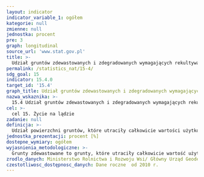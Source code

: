 ```yaml
---
layout: indicator
indicator_variable_1: ogółem
kategorie: null
zmienne: null
jednostka: procent
pre: 3
graph: longitudinal
source_url: 'www.stat.gov.pl'
title: >-
  Udział gruntów zdewastowanych i zdegradowanych wymagających rekultywacji w powierzchni ogółem
permalink: /statistics_nat/15-4/
sdg_goal: 15
indicator: 15.4.0
target_id: '15.4'
graph_title: Udział gruntów zdewastowanych i zdegradowanych wymagających rekultywacji w powierzchni ogółem
nazwa_wskaznika: >-
  15.4 Udział gruntów zdewastowanych i zdegradowanych wymagających rekultywacji w powierzchni ogółem
cel: >-
  cel 15. Życie na lądzie
zadanie: null
definicja: >-
  Udział powierzchni gruntów, które utraciły całkowicie wartości użytkowe (grunty zdewastowane) oraz gruntów, których wartość użytkowa rolnicza lub leśna zmalała (grunty zdegradowane) w ogólnej powierzchni geodezyjnej kraju.
jednostka_prezentacji: procent [%]
dostepne_wymiary: ogółem
wyjasnienia_metodologiczne: >-
  Grunty zdewastowane to grunty, które utraciły całkowicie wartość użytkową w wyniku pogorszenia się warunków przyrodniczych lub wskutek zmian środowiska oraz działalności przemysłowej, a także wadliwej działalności rolniczej.Grunty zdegradowane to grunty, których rolnicza lub leśna wartość użytkowa zmalała, w wyniku pogorszenia się warunków przyrodniczych lub wskutek zmian środowiska oraz działalności przemysłowej, a także wadliwej działalności rolniczej.Utrata albo ograniczenie wartości użytkowej gruntów oznacza całkowity zanik albo zmniejszenie zdolności produkcyjnej gruntów.Rekultywacja gruntów to nadanie lub przywrócenie gruntom zdegradowanym albo zdewastowanym wartości użytkowych lub przyrodniczych przez właściwe ukształtowanie rzeźby terenu, poprawienie właściwości fizycznych i chemicznych, uregulowanie stosunków wodnych, odtworzenie gleb, umocnienie skarp oraz odbudowanie lub zbudowanie niezbędnych dróg. Grunty zrekultywowane podlegają zagospodarowaniu czyli rolniczemu, leśnemu lub innemu rodzajowi użytkowania.Do terenów przeznaczonych do rekultywacji zalicza się zdegradowane lub zdewastowane grunty, takie jak: nieczynne hałdy, wysypiska, zapadliska, tereny po działalności przemysłowej i górniczej oraz po poligonach wojskowych, dla których właściwe organy zatwierdziły projekty rekultywacji.
zrodlo_danych: Ministerstwo Rolnictwa i Rozwoju Wsi/ Główny Urząd Geodezji i Kartografii/ Główny Urząd Statystyczny
czestotliwosc_dostępnosc_danych: Dane roczne  od 2010 r.
---
```

